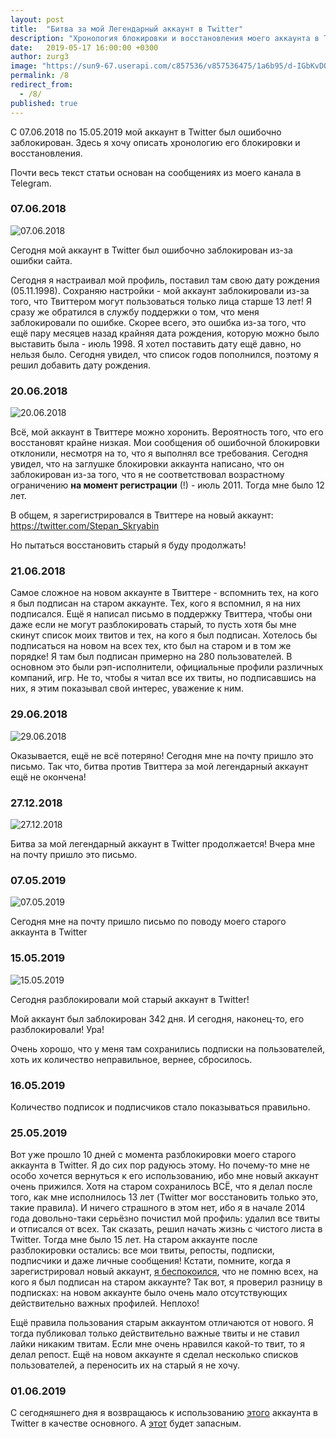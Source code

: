 ```yaml
---
layout: post
title:  "Битва за мой Легендарный аккаунт в Twitter"
description: "Хронология блокировки и восстановления моего аккаунта в Twitter"
date:   2019-05-17 16:00:00 +0300
author: zurg3
image: "https://sun9-67.userapi.com/c857536/v857536475/1a6b95/d-IGbKvDOO0.jpg"
permalink: /8
redirect_from:
  - /8/
published: true
---
```

С 07.06.2018 по 15.05.2019 мой аккаунт в Twitter был ошибочно заблокирован. Здесь я хочу описать хронологию его блокировки и восстановления.

Почти весь текст статьи основан на сообщениях из моего канала в Telegram.

### 07.06.2018
![07.06.2018](https://sun9-67.userapi.com/c857536/v857536475/1a6b95/d-IGbKvDOO0.jpg)

Сегодня мой аккаунт в Twitter был ошибочно заблокирован из-за ошибки сайта.

Сегодня я настраивал мой профиль, поставил там свою дату рождения (05.11.1998). Сохраняю настройки - мой аккаунт заблокировали из-за того, что Твиттером могут пользоваться только лица старше 13 лет! Я сразу же обратился в службу поддержки о том, что меня заблокировали по ошибке. Скорее всего, это ошибка из-за того, что ещё пару месяцев назад крайняя дата рождения, которую можно было выставить была - июль 1998. Я хотел поставить дату ещё давно, но нельзя было. Сегодня увидел, что список годов пополнился, поэтому я решил добавить дату рождения.

### 20.06.2018
![20.06.2018](https://sun9-22.userapi.com/c857536/v857536475/1a6b9d/CAru3Ll4P7A.jpg)

Всё, мой аккаунт в Твиттере можно хоронить. Вероятность того, что его восстановят крайне низкая. Мои сообщения об ошибочной блокировки отклонили, несмотря на то, что я выполнял все требования. Сегодня увидел, что на заглушке блокировки аккаунта написано, что он заблокирован из-за того, что я не соответствовал возрастному ограничению **на момент регистрации** (!) - июль 2011. Тогда мне было 12 лет.

В общем, я зарегистрировался в Твиттере на новый аккаунт: https://twitter.com/Stepan_Skryabin

Но пытаться восстановить старый я буду продолжать!

### 21.06.2018
Самое сложное на новом аккаунте в Твиттере - вспомнить тех, на кого я был подписан на старом аккаунте. Тех, кого я вспомнил, я на них подписался. Ещё я написал письмо в поддержку Твиттера, чтобы они даже если не могут разблокировать старый, то пусть хотя бы мне скинут список моих твитов и тех, на кого я был подписан. Хотелось бы подписаться на новом на всех тех, кто был на старом и в том же порядке! Я там был подписан примерно на 280 пользователей. В основном это были рэп-исполнители, официальные профили различных компаний, игр. Не то, чтобы я читал все их твиты, но подписавшись на них, я этим показывал свой интерес, уважение к ним.

### 29.06.2018
![29.06.2018](https://sun9-45.userapi.com/c857536/v857536475/1a6ba5/JyLENZ6j5Co.jpg)

Оказывается, ещё не всё потеряно! Сегодня мне на почту пришло это письмо. Так что, битва против Твиттера за мой легендарный аккаунт ещё не окончена!

### 27.12.2018
![27.12.2018](https://sun9-58.userapi.com/c857536/v857536475/1a6bad/Q0pvMgQAYOU.jpg)

Битва за мой легендарный аккаунт в Twitter продолжается! Вчера мне на почту пришло это письмо.

### 07.05.2019
![07.05.2019](https://sun9-5.userapi.com/c857536/v857536475/1a6bb5/EVecdS94f1c.jpg)

Сегодня мне на почту пришло письмо по поводу моего старого аккаунта в Twitter

### 15.05.2019
![15.05.2019](https://sun9-9.userapi.com/c857536/v857536475/1a6bbd/G6O4nb8GLy0.jpg)

Сегодня разблокировали мой старый аккаунт в Twitter!

Мой аккаунт был заблокирован 342 дня. И сегодня, наконец-то, его разблокировали! Ура!

Очень хорошо, что у меня там сохранились подписки на пользователей, хоть их количество неправильное, вернее, сбросилось.

### 16.05.2019
Количество подписок и подписчиков стало показываться правильно.

### 25.05.2019
Вот уже прошло 10 дней с момента разблокировки моего старого аккаунта в Twitter. Я до сих пор радуюсь этому. Но почему-то мне не особо хочется вернуться к его использованию, ибо мне новый аккаунт очень прижился. Хотя на старом сохранилось ВСЁ, что я делал после того, как мне исполнилось 13 лет (Twitter мог восстановить только это, такие правила). И ничего страшного в этом нет, ибо я в начале 2014 года довольно-таки серьёзно почистил мой профиль: удалил все твиты и отписался от всех. Так сказать, решил начать жизнь с чистого листа в Twitter. Тогда мне было 15 лет. На старом аккаунте после разблокировки остались: все мои твиты, репосты, подписки, подписчики и даже личные сообщения! Кстати, помните, когда я зарегистрировал новый аккаунт, [я беспокоился](#21062018), что не помню всех, на кого я был подписан на старом аккаунте? Так вот, я проверил разницу в подписках: на новом аккаунте было очень мало отсутствующих действительно важных профилей. Неплохо!

Ещё правила пользования старым аккаунтом отличаются от нового. Я тогда публиковал только действительно важные твиты и не ставил лайки никаким твитам. Если мне очень нравился какой-то твит, то я делал репост. Ещё на новом аккаунте я сделал несколько списков пользователей, а переносить их на старый я не хочу.

### 01.06.2019
С сегодняшнего дня я возвращаюсь к использованию [этого](https://twitter.com/zurg3) аккаунта в Twitter в качестве основного. А [этот](https://twitter.com/Stepan_Skryabin) будет запасным.
